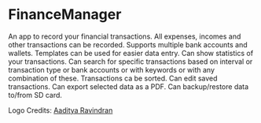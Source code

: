 # FinanceManager

An app to record your financial transactions.
All expenses, incomes and other transactions can be recorded.
Supports multiple bank accounts and wallets.
Templates can be used for easier data entry.
Can show statistics of your transactions.
Can search for specific transactions based on interval or transaction type or bank accounts or with keywords or with any combination of these.
Transactions ca be sorted.
Can edit saved transactions.
Can export selected data as a PDF.
Can backup/restore data to/from SD card.

Logo Credits: [Aaditya Ravindran](https://www.linkedin.com/in/aadityaravindran/)
